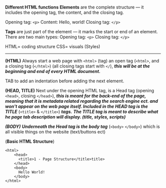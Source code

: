 **Different HTML functions**
**Elements** are the complete structure — it includes the opening tag, the content, and the closing tag.

Opening tag: `<p>`
Content: Hello, world!
Closing tag: `</p>`

**Tags** are just part of the element — it marks the start or end of an element.
There are two main types:
Opening tag: `<p>`
Closing tag: `</p>`

HTML= coding structure
CSS= visuals (Styles)

---------------------------------------------------------------------------------------------------------------------------------------------------------------------------------------------------------------------------------------------------------------------------

**(HTML)**
Always start a web page with `<html>` (tag)
an open tag (`<html>`, and a closing tag (`</html>`) (all closing tags start with `</`), ***this will be at the beginning and end of every HTML document.***

TAB to add an indentation before adding the next element.

**(HEAD, TITLE)**
Next under the opening HTML tag, is a Head tag (opening `<head>`, closing `</head>`), ***this is meant for the back-end of the page, meaning that it is metadata related regarding the search engine ect. and won't appear on the web page itself. Included in the HEAD tag is the TITLE*** (`<title>` & `</title>`) ***tags.*** ***The TITLE tag is meant to describe what he page tab description will display. (title, styles, scripts)***

***(BODY)***
***Underneath the Head tag is the body tag*** (`<body>` `</body>`) which is all visible things on the website (text/buttons ect)

(**Basic HTML Structure**)
```
<html>
    <head> 
      <title>1 - Page Structure</title>title>
    </head>
    <body>
      Hello World!
    </body>
</html>
```
